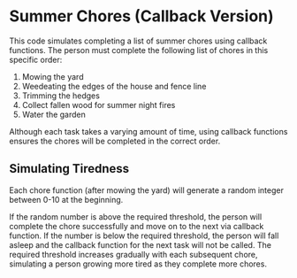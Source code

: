 # Summer Chores (Callback Version)

This code simulates completing a list of summer chores using callback functions. The person must complete the following list of chores in this specific order:

1. Mowing the yard
2. Weedeating the edges of the house and fence line
3. Trimming the hedges
4. Collect fallen wood for summer night fires
5. Water the garden

Although each task takes a varying amount of time, using callback functions ensures the chores will be completed in the correct order.

## Simulating Tiredness

Each chore function (after mowing the yard) will generate a random integer between 0-10 at the beginning.

If the random number is above the required threshold, the person will complete the chore successfully and move on to the next via callback function.
If the number is below the required threshold, the person will fall asleep and the callback function for the next task will not be called.
The required threshold increases gradually with each subsequent chore, simulating a person growing more tired as they complete more chores.